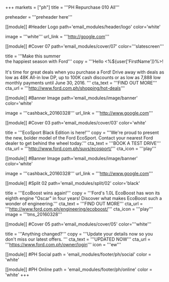 +++
markets = ["ph"]
title = '''PH Repurchase 010 All'''

preheader = '''preheader here'''

[[module]] #Header Logo
path='email_modules/header/logo'
color='white'

  image = '''white'''
  url_link = '''http://google.com'''

[[module]] #Cover 07
path='email_modules/cover/07'
color='''slatescreen'''

  title = '''Make this summer<br>the happiest season with Ford'''
  copy = '''Hello <%${user['FirstName']}%>!<br><br>It's time for great deals when you purchase a Ford! Drive away with deals as low as 48K All-in low DP, up to 100K cash discounts or as low as 7,888 low monthly payments until June 30, 2016. '''
  cta_text = '''FIND OUT MORE'''
  cta_url = '''http://www.ford.com.ph/shopping/hot-deals'''
  
[[module]] #Banner Image
path='email_modules/image/banner'
color='white'

  image = '''cashback_20160328'''
  url_link = '''http://www.google.com'''

[[module]] #Cover 03
path='email_modules/cover/03'
color='white'

  title = '''EcoSport Black Edition is here!'''
  copy = '''We're proud to present the new, bolder model of the Ford EcoSport. Contact your nearest Ford dealer to get behind the wheel today.'''
  cta_text = '''BOOK A TEST DRIVE'''
  cta_url = '''http://www.ford.com.ph/suvs/ecosport/'''
  cta_icon = '''play'''

[[module]] #Banner Image
path='email_modules/image/banner'
color='white'

  image = '''cashback_20160328'''
  url_link = '''http://www.google.com'''

[[module]] #Split 02
path='email_modules/split/02'
color='black'

  title = '''EcoBoost wins again!'''
  copy = '''Ford's 1.0L EcoBoost has won its eighth engine "Oscar" in four years! Discover what makes EcoBoost such a wonder of engineering.'''
  cta_text = '''FIND OUT MORE'''
  cta_url = '''http://www.ford.com.ph/engineering/ecoboost/'''
  cta_icon = '''play'''
  image = '''tms_20160328'''

[[module]] #Cover 05
path='email_modules/cover/05'
color='''white'''

  title = '''Anything changed?'''
  copy = '''Update your details now so you don't miss our latest offers. '''
  cta_text = '''UPDATED NOW'''
  cta_url = '''https://www.ford.com.ph/owner/login'''
  icon = '''ew'''

[[module]] #PH Social
path = 'email_modules/footer/ph/social'
color = 'white'

[[module]] #PH Online
path = 'email_modules/footer/ph/online'
color = 'white'
+++